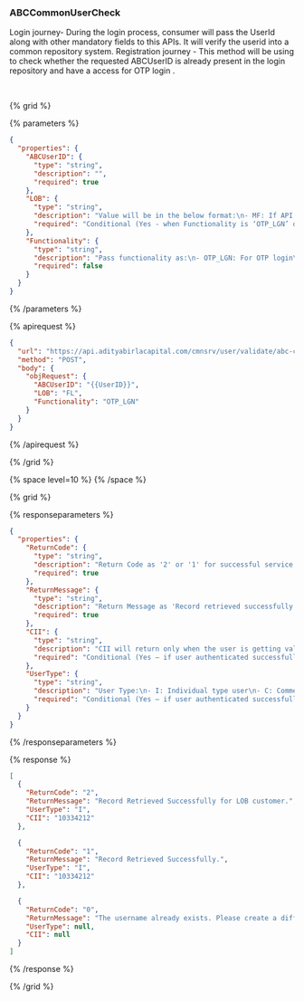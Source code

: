 ### ABCCommonUserCheck

Login journey-
During the login process, consumer will pass the UserId along with other mandatory fields to this APIs. It will verify the userid into a common repository system.
Registration journey -
This method will be using to check whether the requested ABCUserID is already present in the login repository and have a access for OTP login .

&nbsp;

{% grid %}

{% parameters %}

```json
{
  "properties": {
    "ABCUserID": {
      "type": "string",
      "description": "",
      "required": true
    },
    "LOB": {
      "type": "string",
      "description": "Value will be in the below format:\n- MF: If API access from Mutual Fund login page\n- LI: If API access from Life Insurance login page\n- HL: If API access from Home Loan login page\n- FL: If API access from Personal Loan login page\n- HI: If API access from Health Insurance login page\n- IBM: If API access from Motor Insurance login page",
      "required": "Conditional (Yes - when Functionality is ‘OTP_LGN’ or else not mandatory)"
    },
    "Functionality": {
      "type": "string",
      "description": "Pass functionality as:\n- OTP_LGN: For OTP login\n- REGS: For registration process\nNote: If value is blank, it will check the user availability for the registration process",
      "required": false
    }
  }
}
```

{% /parameters %}

{% apirequest %}

```json
{
  "url": "https://api.adityabirlacapital.com/cmnsrv/user/validate/abc-common-user",
  "method": "POST",
  "body": {
    "objRequest": {
      "ABCUserID": "{{UserID}}",
      "LOB": "FL",
      "Functionality": "OTP_LGN"
    }
  }
}
```

{% /apirequest %}

{% /grid %}

{% space level=10 %}
{% /space %}

{% grid %}

{% responseparameters %}

```json
{
  "properties": {
    "ReturnCode": {
      "type": "string",
      "description": "Return Code as '2' or '1' for successful service call.",
      "required": true
    },
    "ReturnMessage": {
      "type": "string",
      "description": "Return Message as 'Record retrieved successfully.' for a successful service call.",
      "required": true
    },
    "CII": {
      "type": "string",
      "description": "CII will return only when the user is getting validated with One ID & OTP is applicable.",
      "required": "Conditional (Yes – if user authenticated successfully from ABC else No)"
    },
    "UserType": {
      "type": "string",
      "description": "User Type:\n- I: Individual type user\n- C: Commercial type user\n- M: ABHI Member",
      "required": "Conditional (Yes – if user authenticated successfully or else No)"
    }
  }
}
```

{% /responseparameters %}

{% response %}

```json
[
  {
    "ReturnCode": "2",
    "ReturnMessage": "Record Retrieved Successfully for LOB customer.",
    "UserType": "I",
    "CII": "10334212"
  },

  {
    "ReturnCode": "1",
    "ReturnMessage": "Record Retrieved Successfully.",
    "UserType": "I",
    "CII": "10334212"
  },

  {
    "ReturnCode": "0",
    "ReturnMessage": "The username already exists. Please create a different username.",
    "UserType": null,
    "CII": null
  }
]
```

{% /response %}

{% /grid %}
